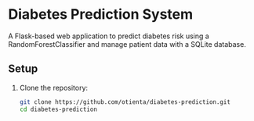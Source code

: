 # Diabetes Prediction System

A Flask-based web application to predict diabetes risk using a RandomForestClassifier and manage patient data with a SQLite database.

## Setup
1. Clone the repository:
   ```bash
   git clone https://github.com/otienta/diabetes-prediction.git
   cd diabetes-prediction